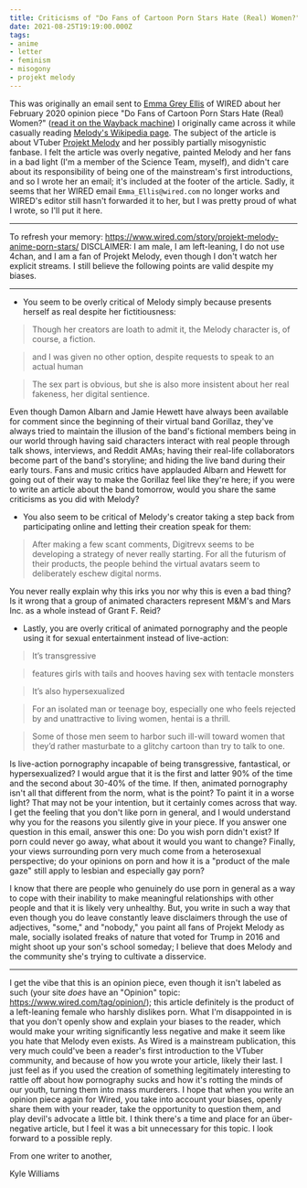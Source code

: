 ```yaml
---
title: Criticisms of "Do Fans of Cartoon Porn Stars Hate (Real) Women?"
date: 2021-08-25T19:19:00.000Z
tags:
- anime
- letter
- feminism
- misogony
- projekt melody
---
```

<!-- # Criticisms of "Do Fans of Cartoon Porn Stars Hate (Real) Women?" -->

This was originally an email sent to [Emma Grey Ellis](https://www.wired.com/author/emma-grey-ellis) of WIRED about her February 2020 opinion piece "Do Fans of Cartoon Porn Stars Hate (Real) Women?" ([read it on the Wayback machine](https://web.archive.org/web/*/https://www.wired.com/story/projekt-melody-anime-porn-stars/)) I originally came across it while casually reading [Melody's Wikipedia page](https://en.wikipedia.org/wiki/Projekt_Melody#Reception). The subject of the article is about VTuber [Projekt Melody](https://twitter.com/ProjektMelody) and her possibly partially misogynistic fanbase. I felt the article was overly negative, painted Melody and her fans in a bad light (I'm a member of the Science Team, myself), and didn't care about its responsibility of being one of the mainstream's first introductions, and so I wrote her an email; it's included at the footer of the article. Sadly, it seems that her WIRED email `Emma_Ellis@wired.com` no longer works and WIRED's editor still hasn't forwarded it to her, but I was pretty proud of what I wrote, so I'll put it here.

---

To refresh your memory:
https://www.wired.com/story/projekt-melody-anime-porn-stars/
DISCLAIMER: I am male, I am left-leaning, I do not use 4chan, and I am
a fan of Projekt Melody, even though I don't watch her explicit
streams. I still believe the following points are valid despite my
biases.

---

* You seem to be overly critical of Melody simply because presents
herself as real despite her fictitiousness:

> Though her creators are loath to admit it, the Melody character is, of course, a fiction.

> and I was given no other option, despite requests to speak to an actual human

> The sex part is obvious, but she is also more insistent about her real fakeness, her digital sentience.

Even though Damon Albarn and Jamie Hewett have always been available
for comment since the beginning of their virtual band Gorillaz,
they've always tried to maintain the illusion of the band's fictional
members being in our world through having said characters interact
with real people through talk shows, interviews, and Reddit AMAs;
having their real-life collaborators become part of the band's
storyline; and hiding the live band during their early tours. Fans and
music critics have applauded Albarn and Hewett for going out of their
way to make the Gorillaz feel like they're here; if you were to write
an article about the band tomorrow, would you share the same
criticisms as you did with Melody?

* You also seem to be critical of Melody's creator taking a step back
from participating online and letting their creation speak for them:

> After making a few scant comments, Digitrevx seems to be developing a strategy of never really starting. For all the futurism of their products, the people behind the virtual avatars seem to deliberately eschew digital norms.

You never really explain why this irks you nor why this is even a bad
thing? Is it wrong that a group of animated characters represent M&M's
and Mars Inc. as a whole instead of Grant F. Reid?

* Lastly, you are overly critical of animated pornography and the
people using it for sexual entertainment instead of live-action:

> It’s transgressive

> features girls with tails and hooves having sex with tentacle monsters

> It’s also hypersexualized

> For an isolated man or teenage boy, especially one who feels rejected by and unattractive to living women, hentai is a thrill.

> Some of those men seem to harbor such ill-will toward women that they’d rather masturbate to a glitchy cartoon than try to talk to one.

Is live-action pornography incapable of being transgressive,
fantastical, or hypersexualized? I would argue that it is the first
and latter 90% of the time and the second about 30-40% of the time. If
then, animated pornography isn't all that different from the norm,
what is the point? To paint it in a worse light? That may not be your
intention, but it certainly comes across that way. I get the feeling
that you don't like porn in general, and I would understand why you
for the reasons you silently give in your piece. If you answer one
question in this email, answer this one: Do you wish porn didn't
exist? If porn could never go away, what about it would you want to
change? Finally, your views surrounding porn very much come from a
heterosexual perspective; do your opinions on porn and how it is a
"product of the male gaze" still apply to lesbian and especially gay
porn?

I know that there are people who genuinely do use porn in general as a
way to cope with their inability to make meaningful relationships with
other people and that it is likely very unhealthy. But, you write in
such a way that even though you do leave constantly leave disclaimers
through the use of adjectives, "some," and "nobody," you paint all
fans of Projekt Melody as male, socially isolated freaks of nature
that voted for Trump in 2016 and might shoot up your son's school
someday; I believe that does Melody and the community she's trying to
cultivate a disservice.

---

I get the vibe that this is an opinion piece, even though it isn't
labeled as such (your site *does* have an "Opinion" topic:
https://www.wired.com/tag/opinion/); this article definitely is the
product of a left-leaning female who harshly dislikes porn. What I'm
disappointed in is that you don't openly show and explain your biases
to the reader, which would make your writing significantly less
negative and make it seem like you hate that Melody even exists. As
Wired is a mainstream publication, this very much could've been a
reader's first introduction to the VTuber community, and because of
how you wrote your article, likely their last. I just feel as if you
used the creation of something legitimately interesting to rattle off
about how pornography sucks and how it's rotting the minds of our
youth, turning them into mass murderers. I hope that when you write an
opinion piece again for Wired, you take into account your biases,
openly share them with your reader, take the opportunity to question
them, and play devil's advocate a little bit. I think there's a time
and place for an über-negative article, but I feel it was a bit unnecessary
for this topic. I look forward to a possible reply.

From one writer to another,

Kyle Williams